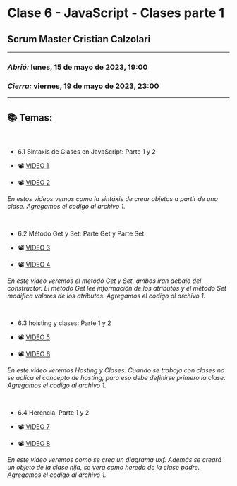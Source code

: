 # Clase 6 - JavaScript - Clases parte 1
## Scrum Master Cristian Calzolari

---

### *Abrió:* lunes, 15 de mayo de 2023, 19:00
### *Cierra:* viernes, 19 de mayo de 2023, 23:00

---

## 📚 Temas:

<br>

- 6.1 Sintaxis de Clases en JavaScript: Parte 1 y 2

- 📽 [VIDEO 1](https://frsrutneduar-my.sharepoint.com/personal/abetancud_frsr_utn_edu_ar/_layouts/15/stream.aspx?id=%2Fpersonal%2Fabetancud%5Ffrsr%5Futn%5Fedu%5Far%2FDocuments%2FJavaScript%20Tercer%20Semestre%202023%2FClase%206%2FClase%206%20Parte%201%20JavaScript%2Emp4&ga=1)

- 📽 [VIDEO 2](https://frsrutneduar-my.sharepoint.com/personal/abetancud_frsr_utn_edu_ar/_layouts/15/stream.aspx?id=%2Fpersonal%2Fabetancud%5Ffrsr%5Futn%5Fedu%5Far%2FDocuments%2FJavaScript%20Tercer%20Semestre%202023%2FClase%206%2FClase%206%20Parte%202%20JavaScript%2Emp4&ga=1)

 *En estos videos vemos como la sintáxis de crear objetos a partir de una clase. Agregamos el codigo al archivo 1.*

<br>

- 6.2 Método Get y Set: Parte Get y Parte Set

- 📽 [VIDEO 3](https://frsrutneduar-my.sharepoint.com/personal/abetancud_frsr_utn_edu_ar/_layouts/15/stream.aspx?id=%2Fpersonal%2Fabetancud%5Ffrsr%5Futn%5Fedu%5Far%2FDocuments%2FJavaScript%20Tercer%20Semestre%202023%2FClase%206%2FClase%206%20Parte%203%20JavaScript%2Emp4&ga=1)

- 📽 [VIDEO 4](https://frsrutneduar-my.sharepoint.com/personal/abetancud_frsr_utn_edu_ar/_layouts/15/stream.aspx?id=%2Fpersonal%2Fabetancud%5Ffrsr%5Futn%5Fedu%5Far%2FDocuments%2FJavaScript%20Tercer%20Semestre%202023%2FClase%206%2FClase%206%20Parte%204%20JavaScript%2Emp4&ga=1)

*En este video veremos el método Get y Set, ambos irán debajo del constructor. El método Get lee información de los atributos y el método Set modifica valores de los atributos. Agregamos el codigo al archivo 1.*

<br>

- 6.3 hoisting y clases: Parte 1 y 2

- 📽 [VIDEO 5](https://frsrutneduar-my.sharepoint.com/personal/abetancud_frsr_utn_edu_ar/_layouts/15/stream.aspx?id=%2Fpersonal%2Fabetancud%5Ffrsr%5Futn%5Fedu%5Far%2FDocuments%2FJavaScript%20Tercer%20Semestre%202023%2FClase%206%2FClase%206%20Parte%205%20JavaScript%2Emp4&ga=1)

- 📽 [VIDEO 6](https://frsrutneduar-my.sharepoint.com/personal/abetancud_frsr_utn_edu_ar/_layouts/15/stream.aspx?id=%2Fpersonal%2Fabetancud%5Ffrsr%5Futn%5Fedu%5Far%2FDocuments%2FJavaScript%20Tercer%20Semestre%202023%2FClase%206%2FClase%206%20Parte%206%20JavaScript%2Emp4&ga=1)

*En este video veremos Hosting y Clases. Cuando se trabaja con clases no se aplica el concepto de hosting, para eso debe definirse primero la clase. Agregamos el codigo al archivo 1.*

<br>

- 6.4 Herencia: Parte 1 y 2

- 📽 [VIDEO 7](https://frsrutneduar-my.sharepoint.com/personal/abetancud_frsr_utn_edu_ar/_layouts/15/stream.aspx?id=%2Fpersonal%2Fabetancud%5Ffrsr%5Futn%5Fedu%5Far%2FDocuments%2FJavaScript%20Tercer%20Semestre%202023%2FClase%206%2FClase%206%20Parte%207%20JavaScript%2Emp4&ga=1)

- 📽 [VIDEO 8](https://frsrutneduar-my.sharepoint.com/personal/abetancud_frsr_utn_edu_ar/_layouts/15/stream.aspx?id=%2Fpersonal%2Fabetancud%5Ffrsr%5Futn%5Fedu%5Far%2FDocuments%2FJavaScript%20Tercer%20Semestre%202023%2FClase%206%2FClase%206%20Parte%208%20JavaScript%2Emp4&ga=1)

*En este video veremos como se crea un diagrama uxf. Además se creará un objeto de la clase hija, se verá como hereda de la clase padre. Agregamos el codigo al archivo 1.*

<br>
